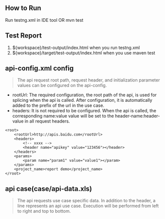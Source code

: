 
## How to Run
Run testng.xml in IDE tool
OR
mvn test

## Test Report
1. ${workspace}/test-output/index.html when you run testng.xml 
2. ${workspace}/target/test-output/index.html when you use maven test

## api-config.xml config

> The api request root path, request header, and initialization parameter values can be configured on the api-config.

- rootUrl: 
The required configuration, the root path of the api, is used for splicing when the api is called. After configuration, it is automatically added to the prefix of the url in the use case. 
- headers: 
It is not required to be configured. When the api is called, the corresponding name:value value will be set to the header-name:header-value in all request headers.

```
<root>
	<rootUrl>http://apis.baidu.com</rootUrl>
	<headers>
		<!-- xxxx -->
		<header name="apikey" value="123456"></header>
	</headers>
	<params>
		<param name="param1" value="value1"></param>
	</params>
	<project_name>report demo</project_name>
</root>
```
## api case(case/api-data.xls)

> The api requests use case specific data. In addition to the header, a line represents an api use case. Execution will be performed from left to right and top to bottom.

